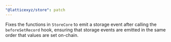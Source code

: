 ```yaml
---
"@latticexyz/store": patch
---
```


Fixes the functions in `StoreCore` to emit a storage event after calling the `beforeSetRecord` hook, ensuring that storage events are emitted in the same order that values are set on-chain.
